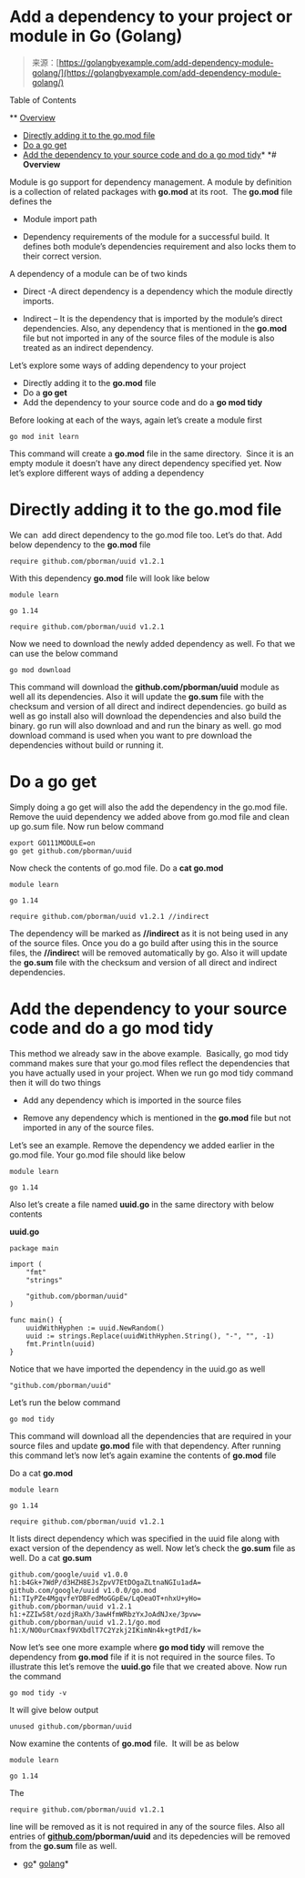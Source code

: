 <!--yml
category: 未分类
date: 2024-10-13 06:29:41
-->

# Add a dependency to your project or module in Go (Golang)

> 来源：[https://golangbyexample.com/add-dependency-module-golang/](https://golangbyexample.com/add-dependency-module-golang/)

Table of Contents

 **   [Overview](#Overview "Overview")
*   [Directly adding it to the go.mod file](#Directly_adding_it_to_the_gomod_file "Directly adding it to the go.mod file")
*   [Do a go get](#Do_a_go_get "Do a go get")
*   [Add the dependency to your source code and do a go mod tidy](#Add_the_dependency_to_your_source_code_and_do_a_go_mod_tidy "Add the dependency to your source code and do a go mod tidy")*  *# **Overview**

Module is go support for dependency management. A module by definition is a collection of related packages with **go.mod** at its root.  The **go.mod** file defines the

*   Module import path

*   Dependency requirements of the module for a successful build. It defines both module’s dependencies requirement and also locks them to their correct version.

A dependency of a module can be of two kinds

*   Direct -A direct dependency is a dependency which the module directly imports.

*   Indirect – It is the dependency that is imported by the module’s direct dependencies. Also, any dependency that is mentioned in the **go.mod** file but not imported in any of the source files of the module is also treated as an indirect dependency.

Let’s explore some ways of adding dependency to your project

*   Directly adding it to the **go.mod** file
*   Do a **go get**
*   Add the dependency to your source code and do a **go mod tidy**

Before looking at each of the ways, again let’s create a module first

```
go mod init learn
```

This command will create a **go.mod** file in the same directory.  Since it is an empty module it doesn’t have any direct dependency specified yet. Now let’s explore different ways of adding a dependency

# **Directly adding it to the go.mod file**

We can  add direct dependency to the go.mod file too. Let’s do that. Add below dependency to the **go.mod** file

```
require github.com/pborman/uuid v1.2.1
```

With this dependency **go.mod** file will look like below

```
module learn

go 1.14

require github.com/pborman/uuid v1.2.1
```

Now we need to download the newly added dependency as well. Fo that we can use the below command

```
go mod download
```

This command will download the **github.com/pborman/uuid** module as well all its dependencies. Also it will update the **go.sum** file with the checksum and version of all direct and indirect dependencies. go build as well as go install also will download the dependencies and also build the binary. go run will also download and and run the binary as well. go mod download command is used when you want to pre download the dependencies without build or running it.

# **Do a go get**

Simply doing a go get will also the add the dependency in the go.mod file. Remove the uuid dependency we added above from go.mod file and clean up go.sum file. Now run below command

```
export GO111MODULE=on
go get github.com/pborman/uuid
```

Now check the contents of go.mod file. Do a **cat go.mod**

```
module learn

go 1.14

require github.com/pborman/uuid v1.2.1 //indirect
```

The dependency will be marked as **//indirect** as it is not being used in any of the source files. Once you do a go build after using this in the source files, the **//indirec**t will be removed automatically by go. Also it will update the **go.sum** file with the checksum and version of all direct and indirect dependencies.

# **Add the dependency to your source code and do a go mod tidy**

This method we already saw in the above example.  Basically, go mod tidy command makes sure that your go.mod files reflect the dependencies that you have actually used in your project. When we run go mod tidy command then it will do two things

*   Add any dependency which is imported in the source files

*   Remove any dependency which is mentioned in the **go.mod** file but not imported in any of the source files.

Let’s see an example. Remove the dependency we added earlier in the go.mod file. Your go.mod file should like below

```
module learn

go 1.14
```

Also let’s create a file named **uuid.go** in the same directory with below contents

**uuid.go**

```
package main

import (
	"fmt"
	"strings"

	"github.com/pborman/uuid"
)

func main() {
	uuidWithHyphen := uuid.NewRandom()
	uuid := strings.Replace(uuidWithHyphen.String(), "-", "", -1)
	fmt.Println(uuid)
}
```

Notice that we have imported the dependency in the uuid.go as well

```
"github.com/pborman/uuid"
```

Let’s run the below command

```
go mod tidy
```

This command will download all the dependencies that are required in your source files and update **go.mod** file with that dependency. After running this command let’s now let’s again examine the contents of **go.mod** file

Do a cat **go.mod**

```
module learn

go 1.14

require github.com/pborman/uuid v1.2.1
```

It lists direct dependency which was specified in the uuid file along with exact version of the dependency as well. Now let’s check the **go.sum** file as well. Do a cat **go.sum**

```
github.com/google/uuid v1.0.0 h1:b4Gk+7WdP/d3HZH8EJsZpvV7EtDOgaZLtnaNGIu1adA=
github.com/google/uuid v1.0.0/go.mod h1:TIyPZe4MgqvfeYDBFedMoGGpEw/LqOeaOT+nhxU+yHo=
github.com/pborman/uuid v1.2.1 h1:+ZZIw58t/ozdjRaXh/3awHfmWRbzYxJoAdNJxe/3pvw=
github.com/pborman/uuid v1.2.1/go.mod h1:X/NO0urCmaxf9VXbdlT7C2Yzkj2IKimNn4k+gtPdI/k=
```

Now let’s see one more example where **go mod tidy** will remove the dependency from **go.mod** file if it is not required in the source files. To illustrate this let’s remove the **uuid.go** file that we created above. Now run the command

```
go mod tidy -v
```

It will give below output

```
unused github.com/pborman/uuid
```

Now examine the contents of **go.mod** file.  It will be as below

```
module learn

go 1.14
```

The

```
require github.com/pborman/uuid v1.2.1
```

line will be removed as it is not required in any of the source files. Also all entries of **[github.com](http://github.com)/pborman/uuid** and its depedencies will be removed from the **go.sum** file as well.

*   [go](https://golangbyexample.com/tag/go/)*   [golang](https://golangbyexample.com/tag/golang/)*
